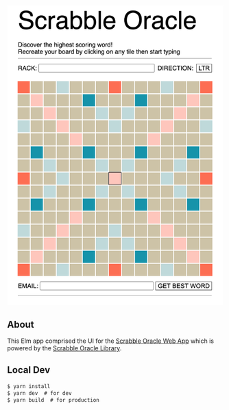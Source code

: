 ![Board](static/board-screenshot.png "Screenshot of app UI")

## About
This Elm app comprised the UI for the [Scrabble Oracle Web App](https://github.com/jzwood/scrabble-oracle-api) which is powered by the [Scrabble Oracle Library](https://github.com/jzwood/ScrabbleOracle).

## Local Dev
```shell
$ yarn install
$ yarn dev  # for dev
$ yarn build  # for production
```
